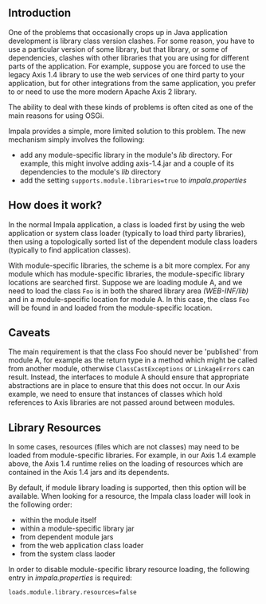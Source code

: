 ## Introduction ##

One of the problems that occasionally crops up in Java application development is library class version clashes.
For some reason, you have to use a particular version of some library, but that library, or some of dependencies,
clashes with other libraries that you are using for different parts of the application.
For example, suppose you are forced to use the legacy Axis 1.4 library to use the web services of one third party to your application,
but for other integrations from the same application, you prefer to or need to use the more modern Apache Axis 2 library.

The ability to deal with these kinds of problems is often cited as one of the main reasons for using OSGi.

Impala provides a simple, more limited solution to this problem.
The new mechanism simply involves the following:

  * add any module-specific library in the module's _lib_ directory. For example, this might involve adding axis-1.4.jar and a couple of its dependencies to the module's _lib_ directory
  * add the setting `supports.module.libraries=true` to _impala.properties_

## How does it work? ##

In the normal Impala application, a class is loaded first by using the web application or system class loader (typically to load third party libraries),
then using a topologically sorted list of the dependent module class loaders (typically to find application classes).

With module-specific libraries, the scheme is a bit more complex.
For any module which has module-specific libraries, the module-specific library locations are searched first.
Suppose we are loading module A, and we need to load the class `Foo` is in both the shared library area _(WEB-INF/lib)_
and in a module-specific location for module A. In this case, the class `Foo` will be found in and loaded from the module-specific location.

## Caveats ##

The main requirement is that the class Foo should never be 'published' from module A,
for example as the return type in a method which might be called from another module, otherwise `ClassCastExceptions` or `LinkageErrors` can result.
Instead, the interfaces to module A should ensure that appropriate abstractions are in place to ensure that this does not occur.
In our Axis example, we need to ensure that instances of classes which hold references to Axis libraries are not passed around between modules.

## Library Resources ##

In some cases, resources (files which are not classes) may need to be loaded from module-specific libraries. For example, in our Axis 1.4 example above, the Axis 1.4 runtime relies on the loading of resources which are contained in the Axis 1.4 jars and its dependents.

By default, if module library loading is supported, then this option will be available. When looking for a resource, the Impala class loader will look in the following order:
  * within the module itself
  * within a module-specific library jar
  * from dependent module jars
  * from the web application class loader
  * from the system class laoder

In order to disable module-specific library resource loading, the following entry in _impala.properties_ is required:

```
loads.module.library.resources=false
```